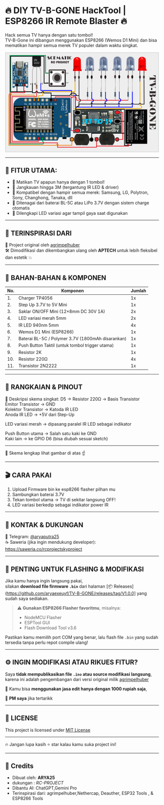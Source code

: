 # 🔥 DIY TV-B-GONE HackTool | ESP8266 IR Remote Blaster 🔥

Hack semua TV hanya dengan satu tombol!  
TV-B-Gone ini dibangun menggunakan ESP8266 (Wemos D1 Mini) dan bisa mematikan hampir semua merek TV populer dalam waktu singkat.

![TV-B-Gone Skema](./TVBGONE.png) <!-- Ganti ini sesuai link gambar skema -->

---

## 📢 FITUR UTAMA:

- 🚨 Matikan TV apapun hanya dengan 1 tombol!
- 📡 Jangkauan hingga 3M (tergantung IR LED & driver)
- 🔄 Kompatibel dengan hampir semua merek: Samsung, LG, Polytron, Sony, Changhong, Tanaka, dll
- 🔋 Ditenagai dari baterai BL-5C atau LiPo 3.7V dengan sistem charge otomatis
- 🎨 Dilengkapi LED variasi agar tampil gaya saat digunakan

---

## 📄 TERINSPIRASI DARI

📌 Project original oleh [agrimpelhuber](https://github.com/agrimpelhuber/esp8266-tvbgone)  
🛠️ Dimodifikasi dan dikembangkan ulang oleh **APTECH** untuk lebih fleksibel dan estetik 💥

---

## 🧰 BAHAN-BAHAN & KOMPONEN

| No. | Komponen                                                                 | Jumlah |
|-----|--------------------------------------------------------------------------|--------|
| 1.  | Charger TP4056                                                           | 1x     |
| 2.  | Step Up 3.7V to 5V Mini                                                   | 1x     |
| 3.  | Saklar ON/OFF Mini (12×8mm DC 30V 1A)                                    | 2x     |
| 4.  | LED variasi merah 5mm                                                    | 2x     |
| 5.  | IR LED 940nm 5mm                                                         | 4x     |
| 6.  | Wemos D1 Mini (ESP8266)                                                  | 1x     |
| 7.  | Baterai BL-5C / Polymer 3.7V (1800mAh disarankan)                        | 1x     |
| 8.  | Push Button Taktil (untuk tombol trigger utama)                          | 1x     |
| 9.  | Resistor 2K                                                              | 1x     |
| 10. | Resistor 220Ω                                                            | 4x     |
| 11. | Transistor 2N2222                                                        | 1x     |

---

## 🔧 RANGKAIAN & PINOUT
📌 Deskripsi skema singkat: D5 → Resistor 220Ω → Basis Transistor  
Emitor Transistor → GND  
Kolektor Transistor → Katoda IR LED  
Anoda IR LED → +5V dari Step-Up  

LED variasi merah → dipasang paralel IR LED sebagai indikator

Push Button utama → Salah satu kaki ke GND  
Kaki lain → ke GPIO D6 (bisa diubah sesuai sketch)

---

📌 Skema lengkap lihat gambar di atas ☝️

---

## 🎬 CARA PAKAI

1. Upload Firmware bin ke esp8266 flasher pilhan mu
2. Sambungkan baterai 3.7V
3. Tekan tombol utama → TV di sekitar langsung OFF!  
4. LED variasi berkedip sebagai indikator power IR

---

## 💌 KONTAK & DUKUNGAN

📲 Telegram: [@aryaputra25](https://t.me/RClCOMUNITYIOFFICIAL)  
☕ Saweria (jika ingin mendukung developer):  
https://saweria.co/rcprojectskyproject

---

## 🧨 PENTING UNTUK FLASHING & MODIFIKASI

Jika kamu hanya ingin langsung pakai,  
silakan **download file firmware `.bin`** dari halaman [📦 Releases](https://github.com/aryaexeuyf/TV-B-GONE/releases/tag/V1.0.0] yang sudah saya sediakan.

> ⚠️ **Gunakan ESP8266 Flasher favoritmu**, misalnya:
> - NodeMCU Flasher
> - ESPTool GUI
> - Flash Download Tool v3.6

Pastikan kamu memilih port COM yang benar, lalu flash file `.bin` yang sudah tersedia tanpa perlu repot compile ulang!

---

## ⚙️ INGIN MODIFIKASI ATAU RIKUES FITUR?

Saya **tidak mempublikasikan file `.ino` atau source modifikasi langsung**,  
karena ini adalah pengembangan dari versi original milik [agrimpelhuber](https://github.com/agrimpelhuber/esp8266-tvbgone)

💸 Kamu bisa **menggunakan jasa edit hanya dengan 1000 rupiah saja**,  

📲 **PM saya** jika tertarikk

---

## 📘 LICENSE

This project is licensed under [MIT License](LICENSE)

---

🔥 Jangan lupa kasih ⭐ star kalau kamu suka project ini!  

---

## 🤝 Credits

- Dibuat oleh: **ARYA25**
- dukungan : *RC-PROJECT*
- Dibantu AI: ChatGPT,Gemini Pro
- Terinspirasi dari: agrimpelhuber,Nethercap, Deauther, ESP32 Tools , & ESP8266 Tools
